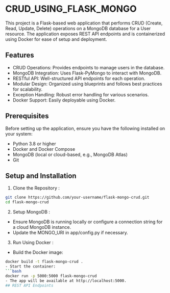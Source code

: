 # CRUD_USING_FLASK_MONGO
This project is a Flask-based web application that performs CRUD (Create, Read, Update, Delete) operations on a MongoDB database for a User resource. The application exposes REST API endpoints and is containerized using Docker for ease of setup and deployment.
## Features
- CRUD Operations: Provides endpoints to manage users in the database.
- MongoDB Integration: Uses Flask-PyMongo to interact with MongoDB.
- RESTful API: Well-structured API endpoints for each operation.
- Modular Design: Organized using blueprints and follows best practices for scalability.
- Exception Handling: Robust error handling for various scenarios.
- Docker Support: Easily deployable using Docker.
## Prerequisites
Before setting up the application, ensure you have the following installed on your system:
- Python 3.8 or higher
- Docker and Docker Compose
- MongoDB (local or cloud-based, e.g., MongoDB Atlas)
- Git
## Setup and Installation
1. Clone the Repository :
```bash
git clone https://github.com/your-username/flask-mongo-crud.git
cd flask-mongo-crud
```
2. Setup MongoDB :
- Ensure MongoDB is running locally or configure a connection string for a cloud MongoDB instance.
- Update the MONGO_URI in app/config.py if necessary.

3. Run Using Docker :
- Build the Docker image:
```bash
docker build -t flask-mongo-crud .
- Start the container:
```bash
docker run -p 5000:5000 flask-mongo-crud
- The app will be available at http://localhost:5000.
## REST API Endpoints
